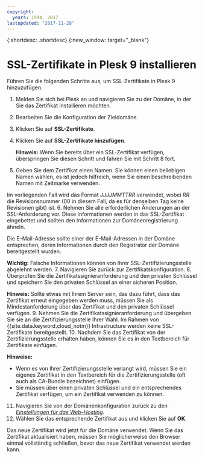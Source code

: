 ```yaml
---
copyright:
  years: 1994, 2017
lastupdated: "2017-11-28"
---
```


{:shortdesc: .shortdesc}
{:new_window: target="_blank"}

# SSL-Zertifikate in Plesk 9 installieren

Führen Sie die folgenden Schritte aus, um SSL-Zertifikate in Plesk 9 hinzuzufügen.

1. Melden Sie sich bei Plesk an und navigieren Sie zu der Domäne, in der Sie das Zertifikat installieren möchten.
2. Bearbeiten Sie die Konfiguration der Zieldomäne.
3. Klicken Sie auf **SSL-Zertifikate**.
4. Klicken Sie auf **SSL-Zertifikate hinzufügen**.

   **Hinweis:** Wenn Sie bereits über ein SSL-Zertifikat verfügen, überspringen Sie diesen Schritt und fahren Sie mit Schritt 8 fort.
5.  Geben Sie dem Zertifikat einen Namen. Sie können einen beliebigen Namen wählen, es ist jedoch hilfreich, wenn Sie einen beschreibenden Namen mit Zeitmarke verwenden.

   Im vorliegenden Fall wird das Format *JJJJMMTTRR* verwendet, wobei *RR* die Revisionsnummer (00 in diesem Fall, da es für denselben Tag keine Revisionen gibt) ist.
6. Nehmen Sie alle erforderlichen Änderungen an der SSL-Anforderung vor. Diese Informationen werden in das SSL-Zertifikat eingebettet und sollten den Informationen zur Domänenregistrierung ähneln.

  Die E-Mail-Adresse sollte einer der E-Mail-Adressen in der Domäne entsprechen, deren Informationen durch den Registrator der Domäne bereitgestellt wurden.

  **Wichtig:** Falsche Informationen können von Ihrer SSL-Zertifizierungsstelle abgelehnt werden.
7. Navigieren Sie zurück zur Zertifikatskonfiguration.
8. Überprüfen Sie die Zertifikatssignieranforderung und den privaten Schlüssel und speichern Sie den privaten Schlüssel an einer sicheren Position.  

  **Hinweis:** Sollte etwas mit Ihrem Server sein, das dazu führt, dass das Zertifikat erneut eingegeben werden muss, müssen Sie als Mindestanforderung über das Zertifikat und den privaten Schlüssel verfügen.
9. Nehmen Sie die Zertifikatssignieranforderung und übergeben Sie sie an die Zertifizierungsstelle Ihrer Wahl. Im Rahmen von {{site.data.keyword.cloud_notm}} Infrastructure werden keine SSL-Zertifikate bereitgestellt.
10. Nachdem Sie das Zertifikat von der Zertifizierungsstelle erhalten haben, können Sie es in den Textbereich für Zertifikate einfügen.

   **Hinweise:**
   * Wenn es von Ihrer Zertifizierungsstelle verlangt wird, müssen Sie ein eigenes Zertifikat in den Textbereich für die Zertifizierungsstelle (oft auch als CA-Bundle bezeichnet) einfügen.
   * Sie müssen über einen privaten Schlüssel und ein entsprechendes Zertifikat verfügen, um ein Zertifikat verwenden zu können.
11. Navigieren Sie von der Domänenkonfiguration zurück zu den *<span style="text-decoration: underline">Einstellungen für das Web-Hosting</span>*.
12. Wählen Sie das entsprechende Zertifikat aus und klicken Sie auf **OK**.

Das neue Zertifikat wird jetzt für die Domäne verwendet. Wenn Sie das Zertifikat aktualisiert haben, müssen Sie möglicherweise den Browser einmal vollständig schließen, bevor das neue Zertifikat verwendet werden kann.
